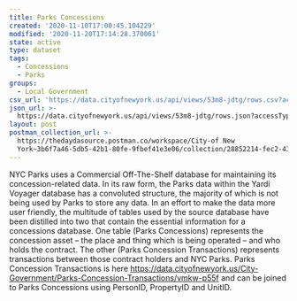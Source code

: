 ```yaml
---
title: Parks Concessions
created: '2020-11-10T17:00:45.104229'
modified: '2020-11-20T17:14:28.370061'
state: active
type: dataset
tags:
  - Concessions
  - Parks
groups:
  - Local Government
csv_url: 'https://data.cityofnewyork.us/api/views/53m8-jdtg/rows.csv?accessType=DOWNLOAD'
json_url: >-
  https://data.cityofnewyork.us/api/views/53m8-jdtg/rows.json?accessType=DOWNLOAD
layout: post
postman_collection_url: >-
  https://thedaydasource.postman.co/workspace/City-of New
  York~3b6f7a46-5db5-42b1-80fe-9fbef41e3e06/collection/28852214-fec2-4338-a298-23598139c215
---
```

NYC Parks uses a Commercial Off-The-Shelf database for maintaining its concession-related data.  In its raw form, the Parks data within the Yardi Voyager database has a convoluted structure, the majority of which is not being used by Parks to store any data. In an effort to make the data more user friendly, the multitude of tables used by the source database have been distilled into two that contain the essential information for a concessions database. One table (Parks Concessions) represents the concession asset – the place and thing which is being operated – and who holds the contract.  The other (Parks Concession Transactions) represents transactions between those contract holders and NYC Parks.  Parks Concession Transactions is here https://data.cityofnewyork.us/City-Government/Parks-Concession-Transactions/vmkw-p55f and can be joined to Parks Concessions using  PersonID, PropertyID and UnitID.
